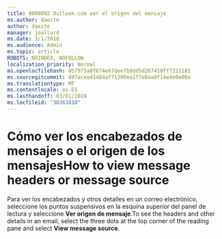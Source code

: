 ```yaml
---
title: 8000092 Outlook.com ver el origen del mensaje
ms.author: daeite
author: daeite
manager: joallard
ms.date: 3/1/2018
ms.audience: Admin
ms.topic: article
ROBOTS: NOINDEX, NOFOLLOW
localization_priority: Normal
ms.openlocfilehash: 857975a8f674e67dee7b9dd5d267410ff7322181
ms.sourcegitcommit: 497aceed1484af71200ea1f7e0aa0f14e4e0e00a
ms.translationtype: MT
ms.contentlocale: es-ES
ms.lasthandoff: 03/01/2019
ms.locfileid: "30363818"
---
```

# <a name="how-to-view-message-headers-or-message-source"></a><span data-ttu-id="4ffce-102">Cómo ver los encabezados de mensajes o el origen de los mensajes</span><span class="sxs-lookup"><span data-stu-id="4ffce-102">How to view message headers or message source</span></span>

<span data-ttu-id="4ffce-103">Para ver los encabezados y otros detalles en un correo electrónico, seleccione los puntos suspensivos en la esquina superior del panel de lectura y seleccione **Ver origen de mensaje**.</span><span class="sxs-lookup"><span data-stu-id="4ffce-103">To see the headers and other details in an email, select the three dots at the top corner of the reading pane and select **View message source**.</span></span>